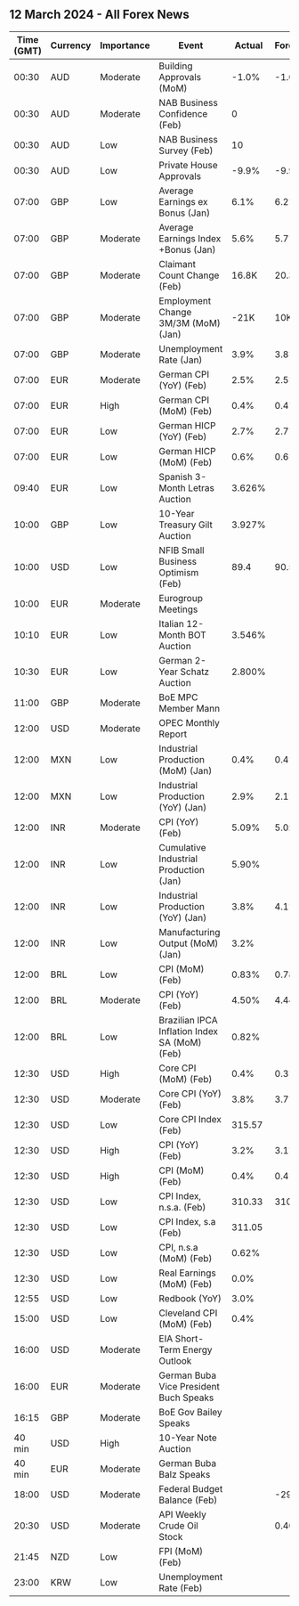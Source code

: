 ## 12 March 2024 - All Forex News

| Time (GMT) | Currency | Importance | Event | Actual | Forecast | Previous |
|------|----------|------------|-------|--------|----------|----------|
| 00:30 | AUD | Moderate | Building Approvals (MoM) | -1.0% | -1.0% | -10.1% |
| 00:30 | AUD | Moderate | NAB Business Confidence (Feb) | 0 |  | 1 |
| 00:30 | AUD | Low | NAB Business Survey (Feb) | 10 |  | 7 |
| 00:30 | AUD | Low | Private House Approvals | -9.9% | -9.9% | -1.8% |
| 07:00 | GBP | Low | Average Earnings ex Bonus (Jan) | 6.1% | 6.2% | 6.2% |
| 07:00 | GBP | Moderate | Average Earnings Index +Bonus (Jan) | 5.6% | 5.7% | 5.8% |
| 07:00 | GBP | Moderate | Claimant Count Change (Feb) | 16.8K | 20.3K | 3.1K |
| 07:00 | GBP | Moderate | Employment Change 3M/3M (MoM) (Jan) | -21K | 10K | 72K |
| 07:00 | GBP | Moderate | Unemployment Rate (Jan) | 3.9% | 3.8% | 3.8% |
| 07:00 | EUR | Moderate | German CPI (YoY) (Feb) | 2.5% | 2.5% | 2.9% |
| 07:00 | EUR | High | German CPI (MoM) (Feb) | 0.4% | 0.4% | 0.2% |
| 07:00 | EUR | Low | German HICP (YoY) (Feb) | 2.7% | 2.7% | 3.1% |
| 07:00 | EUR | Low | German HICP (MoM) (Feb) | 0.6% | 0.6% | -0.2% |
| 09:40 | EUR | Low | Spanish 3-Month Letras Auction | 3.626% |  | 3.703% |
| 10:00 | GBP | Low | 10-Year Treasury Gilt Auction | 3.927% |  | 4.132% |
| 10:00 | USD | Low | NFIB Small Business Optimism (Feb) | 89.4 | 90.5 | 89.9 |
| 10:00 | EUR | Moderate | Eurogroup Meetings |  |  |  |
| 10:10 | EUR | Low | Italian 12-Month BOT Auction | 3.546% |  | 3.522% |
| 10:30 | EUR | Low | German 2-Year Schatz Auction | 2.800% |  | 2.790% |
| 11:00 | GBP | Moderate | BoE MPC Member Mann |  |  |  |
| 12:00 | USD | Moderate | OPEC Monthly Report |  |  |  |
| 12:00 | MXN | Low | Industrial Production (MoM) (Jan) | 0.4% | 0.4% | -0.7% |
| 12:00 | MXN | Low | Industrial Production (YoY) (Jan) | 2.9% | 2.1% | 0.0% |
| 12:00 | INR | Moderate | CPI (YoY) (Feb) | 5.09% | 5.02% | 5.10% |
| 12:00 | INR | Low | Cumulative Industrial Production (Jan) | 5.90% |  | 6.10% |
| 12:00 | INR | Low | Industrial Production (YoY) (Jan) | 3.8% | 4.1% | 4.2% |
| 12:00 | INR | Low | Manufacturing Output (MoM) (Jan) | 3.2% |  | 4.5% |
| 12:00 | BRL | Low | CPI (MoM) (Feb) | 0.83% | 0.78% | 0.42% |
| 12:00 | BRL | Moderate | CPI (YoY) (Feb) | 4.50% | 4.44% | 4.51% |
| 12:00 | BRL | Low | Brazilian IPCA Inflation Index SA (MoM) (Feb) | 0.82% |  | 0.32% |
| 12:30 | USD | High | Core CPI (MoM) (Feb) | 0.4% | 0.3% | 0.4% |
| 12:30 | USD | Moderate | Core CPI (YoY) (Feb) | 3.8% | 3.7% | 3.9% |
| 12:30 | USD | Low | Core CPI Index (Feb) | 315.57 |  | 314.44 |
| 12:30 | USD | High | CPI (YoY) (Feb) | 3.2% | 3.1% | 3.1% |
| 12:30 | USD | High | CPI (MoM) (Feb) | 0.4% | 0.4% | 0.3% |
| 12:30 | USD | Low | CPI Index, n.s.a. (Feb) | 310.33 | 310.30 | 308.42 |
| 12:30 | USD | Low | CPI Index, s.a (Feb) | 311.05 |  | 309.68 |
| 12:30 | USD | Low | CPI, n.s.a (MoM) (Feb) | 0.62% |  | 0.54% |
| 12:30 | USD | Low | Real Earnings (MoM) (Feb) | 0.0% |  | -0.4% |
| 12:55 | USD | Low | Redbook (YoY) | 3.0% |  | 3.1% |
| 15:00 | USD | Low | Cleveland CPI (MoM) (Feb) | 0.4% |  | 0.5% |
| 16:00 | USD | Moderate | EIA Short-Term Energy Outlook |  |  |  |
| 16:00 | EUR | Moderate | German Buba Vice President Buch Speaks |  |  |  |
| 16:15 | GBP | Moderate | BoE Gov Bailey Speaks |  |  |  |
| 40 min | USD | High | 10-Year Note Auction |  |  | 4.093% |
| 40 min | EUR | Moderate | German Buba Balz Speaks |  |  |  |
| 18:00 | USD | Moderate | Federal Budget Balance (Feb) |  | -298.5B | -22.0B |
| 20:30 | USD | Moderate | API Weekly Crude Oil Stock |  | 0.400M | 0.423M |
| 21:45 | NZD | Low | FPI (MoM) (Feb) |  |  | 0.9% |
| 23:00 | KRW | Low | Unemployment Rate (Feb) |  |  | 3.0% |
